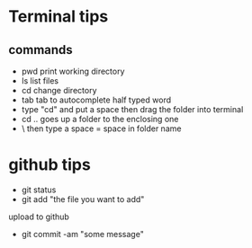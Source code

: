 # Terminal tips

## commands

- pwd			print working directory
- ls			list files
- cd 			change directory
- tab 			tab to autocomplete half typed word
- type "cd" and put a space then drag the folder into terminal 
- cd ..			goes up a folder to the enclosing one
- \ then type a space = space in folder name 

# github tips

- git status
- git add "the file you want to add"

upload to github

- git commit -am "some message"
